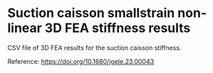 # Suction caisson smallstrain non-linear 3D FEA stiffness results
CSV file of 3D FEA results for the suction caisson stiffness.

Reference: https://doi.org/10.1680/jgele.23.00043
